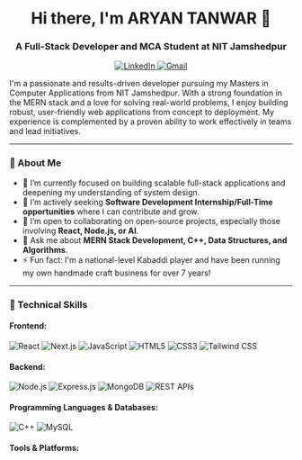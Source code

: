<h1 align="center">Hi there, I'm ARYAN TANWAR 👋</h1>

<h3 align="center">A Full-Stack Developer and MCA Student at NIT Jamshedpur</h3>

<p align="center">
  <a href="https://www.linkedin.com/in/aryan-tanwar-440a76235/" target="_blank">
    <img src="https://img.shields.io/badge/LinkedIn-0077B5?style=for-the-badge&logo=linkedin&logoColor=white" alt="LinkedIn"/>
  </a>
  <a href="mailto:aryantanwar2001@gmail.com">
    <img src="https://img.shields.io/badge/Gmail-D14836?style=for-the-badge&logo=gmail&logoColor=white" alt="Gmail"/>
  </a>
</p>

I'm a passionate and results-driven developer pursuing my Masters in Computer Applications from NIT Jamshedpur. With a strong foundation in the MERN stack and a love for solving real-world problems, I enjoy building robust, user-friendly web applications from concept to deployment. My experience is complemented by a proven ability to work effectively in teams and lead initiatives.

---

### 🚀 About Me

-   🔭 I’m currently focused on building scalable full-stack applications and deepening my understanding of system design.
-   🌱 I’m actively seeking **Software Development Internship/Full-Time opportunities** where I can contribute and grow.
-   👯 I’m open to collaborating on open-source projects, especially those involving **React, Node.js, or AI**.
-   💬 Ask me about **MERN Stack Development, C++, Data Structures, and Algorithms**.
-   ⚡ Fun fact: I'm a national-level Kabaddi player and have been running my own handmade craft business for over 7 years!

---

### 💼 Technical Skills

<h4>Frontend:</h4>
<p>
  <img src="https://img.shields.io/badge/React-20232A?style=for-the-badge&logo=react&logoColor=61DAFB" alt="React"/>
  <img src="https://img.shields.io/badge/Next.js-000000?style=for-the-badge&logo=nextdotjs&logoColor=white" alt="Next.js"/>
  <img src="https://img.shields.io/badge/JavaScript-F7DF1E?style=for-the-badge&logo=javascript&logoColor=black" alt="JavaScript"/>
  <img src="https://img.shields.io/badge/HTML5-E34F26?style=for-the-badge&logo=html5&logoColor=white" alt="HTML5"/>
  <img src="https://img.shields.io/badge/CSS3-1572B6?style=for-the-badge&logo=css3&logoColor=white" alt="CSS3"/>
  <img src="https://img.shields.io/badge/Tailwind_CSS-38B2AC?style=for-the-badge&logo=tailwind-css&logoColor=white" alt="Tailwind CSS"/>
</p>

<h4>Backend:</h4>
<p>
  <img src="https://img.shields.io/badge/Node.js-339933?style=for-the-badge&logo=nodedotjs&logoColor=white" alt="Node.js"/>
  <img src="https://img.shields.io/badge/Express.js-000000?style=for-the-badge&logo=express&logoColor=white" alt="Express.js"/>
  <img src="https://img.shields.io/badge/MongoDB-47A248?style=for-the-badge&logo=mongodb&logoColor=white" alt="MongoDB"/>
  <img src="https://img.shields.io/badge/REST_APIs-0277BD?style=for-the-badge&logo=api-platform&logoColor=white" alt="REST APIs"/>
</p>

<h4>Programming Languages & Databases:</h4>
<p>
  <img src="https://img.shields.io/badge/C%2B%2B-00599C?style=for-the-badge&logo=c%2B%2B&logoColor=white" alt="C++"/>
  <img src="https://img.shields.io/badge/MySQL-4479A1?style=for-the-badge&logo=mysql&logoColor=white" alt="MySQL"/>
</p>

<h4>Tools & Platforms:</h4>
<p>
  <img src="https://img.
